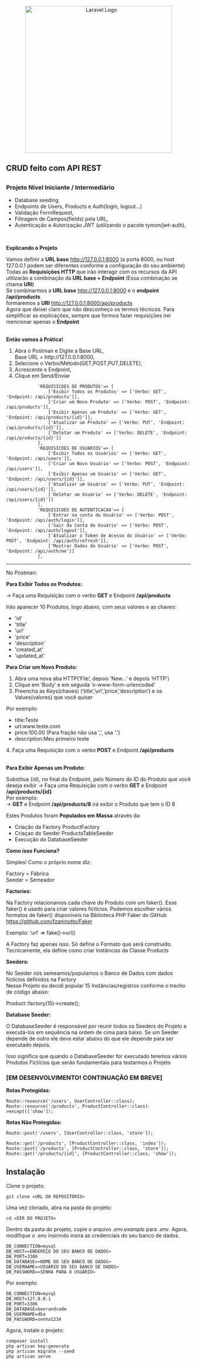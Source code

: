 <p align="center"><a href="https://laravel.com" target="_blank"><img src="https://raw.githubusercontent.com/laravel/art/master/logo-lockup/5%20SVG/2%20CMYK/1%20Full%20Color/laravel-logolockup-cmyk-red.svg" width="400" alt="Laravel Logo"></a></p>
 
<h2>CRUD feito com API REST<h2>
<h3>Projeto Nível Iniciante / Intermediário</h3>
<ul>
    <li>Database seeding</li>
    <li>Endpoints de Users, Products e Auth(login, logout...)</li>
    <li>Validação FormRequest,</li>
    <li>Filtragem de Campos(fields) pela URL,</li>
    <li>Autenticação e Autorização JWT (utilizando o pacote tymon/jwt-auth),</li>
</ul>
</br>

<strong>Explicando o Projeto</strong>

Vamos definir a <strong>URL base</strong> http://127.0.0.1:8000 (a porta 8000, ou host 127.0.0.1 podem ser diferentes conforme a configuração do seu ambiente)</br> 
Todas as <strong>Requisições HTTP</strong> que irão interagir com os recursos da API utilizarão a combinação da <strong>URL base + Endpoint</strong> (Essa combinação se chama <strong>URI</strong>)</br>
Se combinarmos a <strong>URL base</strong> http://127.0.0.1:8000 e o <strong>endpoint /api/products</strong></br> 
formaremos a <strong>URI</strong> http://127.0.0.1:8000/api/products</br> 
Agora que deixei claro que não desconheço os termos técnicos. Para simplificar as explicações, sempre que formos fazer requisições irei mencionar apenas o <strong>Endpoint</strong>   
</br>

<strong>Então vamos à Prática!</strong>
<ol>
<li> Abra o Postman e Digite a Base URL,</br>
Base URL = http://127.0.0.1:8000,</br></li>
<li> Selecione o Verbo/Método(GET,POST,PUT,DELETE),</li>
<li> Acrescente o Endpoint,</li>
<li> Clique em Send/Enviar</br></li>
</ol>

                'REQUISICOES DE PRODUTOS'=> [
                    ['Exibir Todos os Produtos' => ['Verbo: GET', 'Endpoint: /api/products']],
                    ['Criar um Novo Produto' => ['Verbo: POST', 'Endpoint: /api/products']],
                    ['Exibir Apenas um Produto' => ['Verbo: GET', 'Endpoint: /api/products/{id}']],
                    ['Atualizar um Produto' => ['Verbo: PUT', 'Endpoint: /api/products/{id}']],
                    ['Deletar um Produto' => ['Verbo: DELETE', 'Endpoint: /api/products/{id}']]
                ],
                'REQUISICOES DE USUARIOS'=> [
                    ['Exibir Todos os Usuários' => ['Verbo: GET', 'Endpoint: /api/users']],
                    ['Criar um Novo Usuário' => ['Verbo: POST', 'Endpoint: /api/users']],
                    ['Exibir Apenas um Usuário' => ['Verbo: GET', 'Endpoint: /api/users/{id}']],
                    ['Atualizar um Usuário' => ['Verbo: PUT', 'Endpoint: /api/users/{id}']],
                    ['Deletar um Usuário' => ['Verbo: DELETE', 'Endpoint: /api/users/{id}']]
                ],
                'REQUISICOES DE AUTENTICACAO'=> [
                    ['Entrar na conta do Usuário' => ['Verbo: POST', 'Endpoint: /api/auth/login']],
                    ['Sair da Conta do Usuário' => ['Verbo: POST', 'Endpoint: /api/auth/logout']],
                    ['Atualizar o Token de Acesso do Usuário' => ['Verbo: POST', 'Endpoint: /api/auth/refresh']],
                    ['Mostrar Dados do Usuário' => ['Verbo: POST', 'Endpoint: /api/auth/me']]
                ],


_______________________________________________________________________________
No Postman:

<strong>Para Exibir Todos os Produtos:</strong>

→ Faça uma Requisição com o verbo <strong>GET</strong> e Endpoint <strong>/api/products</strong>

Irão aparecer 10 Produtos, logo abaixo, com seus valores e as chaves:
<ul>
    <li>'id'</li>
    <li>'title'</li>
    <li>'url'</li>
    <li>'price'</li>
    <li>'description'</li>
    <li>'created_at'</li>
    <li>'updated_at'</li>
</ul>

<strong>Para Criar um Novo Produto:</strong>
<ol>
<li> Abra uma nova aba HTTP(‘File’, depois ‘New…’ e depois ‘HTTP’)</li>
<li> Clique em ‘Body’ e em seguida ‘x-www-form-urlencoded’</li>
<li> Preencha as Keys(chaves) (‘title’,’url’,’price’,’description’) e os Values(valores) que você quiser</li>
</ol>
Por exemplo:
<ul>
<li>title:Teste</li>
<li>url:www.teste.com</li>
<li>price:100.00 (Para fração não usa ',', usa '.')</li>
<li>description:Meu primeiro teste</li>
</ul>
4. Faça uma Requisição com o verbo <strong>POST</strong> e Endpoint <strong>/api/products</strong></br></br>

<strong>Para Exibir Apenas um Produto:</strong>

Substitua {id}, no final do Endpoint, pelo Número do ID do Produto que você deseja exibir
→ Faça uma Requisição com o verbo <strong>GET</strong> e Endpoint <strong>/api/products/{id}</strong></br>
Por exemplo:</br>
-> <strong>GET</strong> e Endpoint <strong>/api/products/8</strong> irá exibir o Produto que tem o ID 8</br>

Estes Produtos foram <strong>Populados em Massa</strong> através da: 
<ul>
    <li>Criação da Factory ProductFactory</li>
    <li>Criaçao do Seeder ProductsTableSeeder</li>
    <li>Execução do DatabaseSeeder</li>     
</ul>
 
<strong>Como isso Funciona?</strong>

Simples! Como o próprio nome diz: 

Factory = Fábrica</br>
Seeder = Semeador 

<strong>Factories:</strong>

Na Factory relacionamos cada chave do Produto com um faker(). Esse faker() é usado para criar valores fictícios. Podemos escolher vários formatos de faker() disponíveis na Biblioteca PHP Faker do GitHub https://github.com/fzaninotto/Faker

Exemplo:
‘url’ => fake()→url()

A Factory faz apenas isso. Só define o Formato que será construído. 
Tecnicamente, ela define como criar Instâncias da Classe Products

<strong>Seeders:</strong>

No Seeder nós semeamos/populamos o Banco de Dados com dados fictícios definidos na Factory</br>
Nesse Projeto eu decidi popular 15 Instâncias/registros conforme o trecho de código abaixo:

Product::factory(15)→create();

<strong>Database Seeder:</strong>

O DatabaseSeeder é responsável por reunir todos os Seeders do Projeto e executá-los em sequência na ordem de cima para baixo. Se um Seeder depende de outro ele deve estar abaixo do que ele depende para ser executado depois.

Isso significa que quando o DatabaseSeeder for executado teremos vários Produtos Fictícios que serão fundamentais para testarmos o Projeto


<h3>[EM DESENVOLVIMENTO! CONTINUAÇÃO EM BREVE]</h3>

<strong>Rotas Protegidas:</strong>

    Route::resource('/users', UserController::class);
    Route::resource('/products', ProductController::class)->except(['show']);


<strong>Rotas Não Protegidas:</strong>

    Route::post('/users', [UserController::class, 'store']);

    Route::get('/products', [ProductController::class, 'index']);
    Route::post('/products', [ProductController::class, 'store']);
    Route::get('/products/{id}', [ProductController::class, 'show']);
    

## Instalação

Clone o projeto:

```
git clone «URL DO REPOSITÓRIO»
```

Uma vez clonado, abra na pasta do projeto:

```
cd «DIR DO PROJETO»
```

Dentro da pasta do projeto, copie o arquivo *.env.example* para *.env*.
Agora, modifique o .env insirindo insira as credenciais do seu banco de dados.

```
DB_CONNECTION=mysql
DB_HOST=«ENDEREÇO DO SEU BANCO DE DADOS»
DB_PORT=3306
DB_DATABASE=«NOME DO SEU BANCO DE DADOS»
DB_USERNAME=«USUÁRIO DO SEU BANCO DE DADOS»
DB_PASSWORD=«SENHA PARA O USUÁRIO»
```

Por exemplo:
```
DB_CONNECTION=mysql
DB_HOST=127.0.0.1
DB_PORT=3306
DB_DATABASE=beerandcode
DB_USERNAME=dba
DB_PASSWORD=senha1234
```

Agora, instale o projeto:

```
composer install
php artisan key:generate
php artisan migrate --seed
php artisan serve
```

